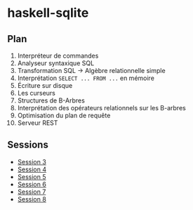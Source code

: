 # haskell-sqlite

## Plan

1. Interpréteur de commandes
2. Analyseur syntaxique SQL
3. Transformation SQL -> Algèbre relationnelle simple
4. Interprétation `SELECT ... FROM ...` en mémoire
5. Écriture sur disque
6. Les curseurs
7. Structures de B-Arbres
8. Interprétation des opérateurs relationnels sur les B-arbres
9. Optimisation du plan de requête
10. Serveur REST

## Sessions

* [Session 3](https://www.youtube.com/watch?v=EAi--VC_DhY)
* [Session 4](https://www.youtube.com/watch?v=tDP_OjiBO_w)
* [Session 5](https://www.youtube.com/watch?v=eNYeYcgUvAo)
* [Session 6](https://www.youtube.com/watch?v=u-UdEeig-0U)
* [Session 7](https://youtu.be/C3owSoky7M0)
* [Session 8](https://youtu.be/eGZB0VltlKY)
